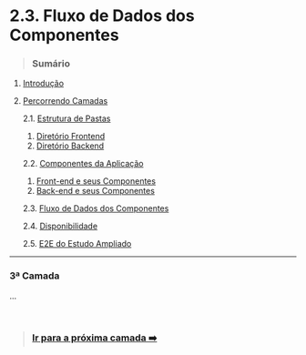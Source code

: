 # 2.3. Fluxo de Dados dos Componentes
> ### Sumário

1. [Introdução](https://github.com/Sancruz-dev/estudo-ampliado#1-introdução)

2. [Percorrendo Camadas](https://github.com/Sancruz-dev/estudo-ampliado#2-percorrendo-camadas)

   2.1. [Estrutura de Pastas](/camadas/i-estrutura-de-pastas#21-estrutura-de-pastas)
      1. [Diretório Frontend](/camadas/i-estrutura-de-pastas#-diretório-frontend)
      2. [Diretório Backend](/camadas/i-estrutura-de-pastas#-diretório-backend)

   2.2. [Componentes da Aplicação](/camadas/ii-componentes-da-aplicacao#22-componentes-da-aplicação)
      1. [Front-end e seus Componentes](#i-front-end-e-seus-componentes)
      2. [Back-end e seus Componentes](#i-back-end-e-seus-componentes)

   2.3. [Fluxo de Dados dos Componentes](#)

   2.4. [Disponibilidade](/camadas/iv-disponibilidade#24-disponibilidade)

   2.5. [E2E do Estudo Ampliado](/camadas/v-e2e-do-estudo-ampliado#25-e2e-do-estudo-ampliado) 
***

### **3ª Camada**

...

<br/>

> ### [Ir para a próxima camada :arrow_right:](/camadas/iv-disponibilidade#24-disponibilidade)
